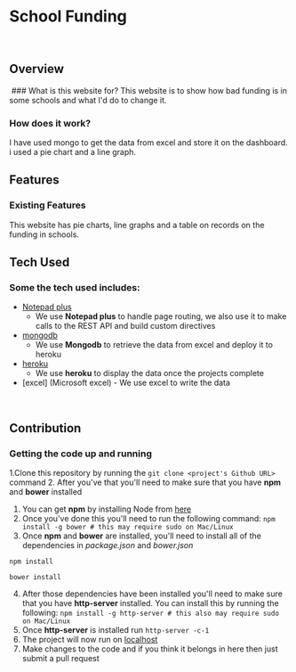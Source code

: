 # School Funding
 
## Overview
 ### What is this website for?
This website is to show how bad funding is in  some schools and what I'd do to change it.
 ### How does it work?
I have used mongo to get the data from excel and store it on the dashboard. i used a pie chart and a line graph.

## Features
 ### Existing Features
This website has pie charts, line graphs and a table on records on the funding in schools.
 
## Tech Used
 ### Some the tech used includes:
- [Notepad plus](https://notepad-plus-plus.org)
    - We use **Notepad plus** to handle page routing, we also use it to make calls to the REST API and build custom directives
- [mongodb](http://mongo.com/)
    - We use **Mongodb** to retrieve the data from excel and deploy it to heroku
- [heroku](https://www.heroku.com/)
    - We use **heroku** to display the data once the projects complete
- [excel] (Microsoft excel)
      - We use excel to write the data	

 
## Contribution
 ### Getting the code up and running
1.Clone this repository by running the ```git clone <project's Github URL>``` command
2. After you've that you'll need to make sure that you have **npm** and **bower** installed
  1. You can get **npm** by installing Node from [here](https://nodejs.org/en/)
  2. Once you've done this you'll need to run the following command:
     `npm install -g bower # this may require sudo on Mac/Linux`
3. Once **npm** and **bower** are installed, you'll need to install all of the dependencies in *package.json* and *bower.json*
  ```
  npm install
 
  bower install
  ```
4. After those dependencies have been installed you'll need to make sure that you have **http-server** installed. You can install this by running the following: ```npm install -g http-server # this also may require sudo on Mac/Linux```
5. Once **http-server** is installed run ```http-server -c-1```
6. The project will now run on [localhost](http://127.0.0.1:8080)
7. Make changes to the code and if you think it belongs in here then just submit a pull request
